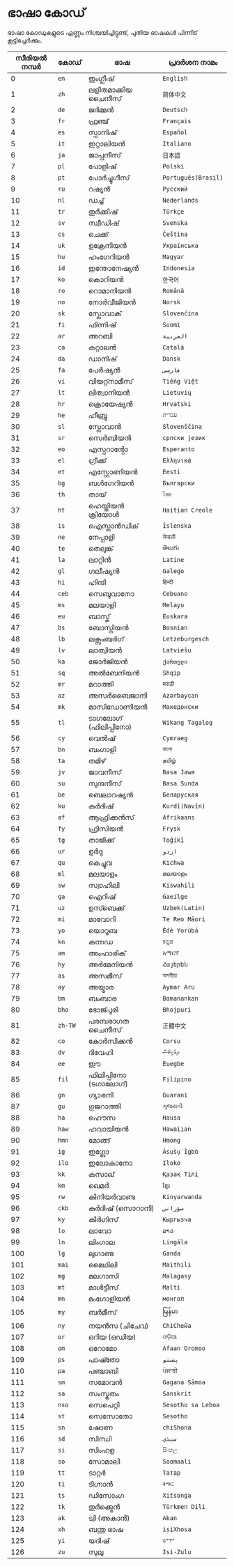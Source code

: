 # ഭാഷാ കോഡ്

ഭാഷാ കോഡുകളുടെ എണ്ണം നിശ്ചയിച്ചിട്ടുണ്ട്, പുതിയ ഭാഷകൾ പിന്നീട് കൂട്ടിച്ചേർക്കും.

| സീരിയൽ നമ്പർ | കോഡ് | ഭാഷ | പ്രദർശന നാമം |
| - | - | - | - |
| 0 | `en` | ഇംഗ്ലീഷ് | `English` |
| 1 | `zh` | ലളിതമാക്കിയ ചൈനീസ് | `简体中文` |
| 2 | `de` | ജർമ്മൻ | `Deutsch` |
| 3 | `fr` | ഫ്രഞ്ച് | `Français` |
| 4 | `es` | സ്പാനിഷ് | `Español` |
| 5 | `it` | ഇറ്റാലിയൻ | `Italiano` |
| 6 | `ja` | ജാപ്പനീസ് | `日本語` |
| 7 | `pl` | പോളിഷ് | `Polski` |
| 8 | `pt` | പോർച്ചുഗീസ് | `Português(Brasil)` |
| 9 | `ru` | റഷ്യൻ | `Русский` |
| 10 | `nl` | ഡച്ച് | `Nederlands` |
| 11 | `tr` | തുർക്കിഷ് | `Türkçe` |
| 12 | `sv` | സ്വീഡിഷ് | `Svenska` |
| 13 | `cs` | ചെക്ക് | `Čeština` |
| 14 | `uk` | ഉക്രേനിയൻ | `Українська` |
| 15 | `hu` | ഹംഗേറിയൻ | `Magyar` |
| 16 | `id` | ഇന്തോനേഷ്യൻ | `Indonesia` |
| 17 | `ko` | കൊറിയൻ | `한국어` |
| 18 | `ro` | റൊമാനിയൻ | `Română` |
| 19 | `no` | നോർവീജിയൻ | `Norsk` |
| 20 | `sk` | സ്ലോവാക് | `Slovenčina` |
| 21 | `fi` | ഫിന്നിഷ് | `Suomi` |
| 22 | `ar` | അറബി | `العربية` |
| 23 | `ca` | കറ്റാലൻ | `Català` |
| 24 | `da` | ഡാനിഷ് | `Dansk` |
| 25 | `fa` | പേർഷ്യൻ | `فارسی` |
| 26 | `vi` | വിയറ്റ്നാമീസ് | `Tiếng Việt` |
| 27 | `lt` | ലിത്വാനിയൻ | `Lietuvių` |
| 28 | `hr` | ക്രൊയേഷ്യൻ | `Hrvatski` |
| 29 | `he` | ഹീബ്രു | `עברית` |
| 30 | `sl` | സ്ലോവാൻ | `Slovenščina` |
| 31 | `sr` | സെർബിയൻ | `српски језик` |
| 32 | `eo` | എസ്പറാൻ്റോ | `Esperanto` |
| 33 | `el` | ഗ്രീക്ക് | `Ελληνικά` |
| 34 | `et` | എസ്റ്റോണിയൻ | `Eesti` |
| 35 | `bg` | ബൾഗേറിയൻ | `Български` |
| 36 | `th` | തായ് | `ไทย` |
| 37 | `ht` | ഹെയ്തിയൻ ക്രിയോൾ | `Haitian Creole` |
| 38 | `is` | ഐസ്ലാൻഡിക് | `Íslenska` |
| 39 | `ne` | നേപ്പാളി | `नेपाली` |
| 40 | `te` | തെലുങ്ക് | `తెలుగు` |
| 41 | `la` | ലാറ്റിൻ | `Latine` |
| 42 | `gl` | ഗലീഷ്യൻ | `Galego` |
| 43 | `hi` | ഹിന്ദി | `हिन्दी` |
| 44 | `ceb` | സെബുവാനോ | `Cebuano` |
| 45 | `ms` | മലയാളി | `Melayu` |
| 46 | `eu` | ബാസ്ക് | `Euskara` |
| 47 | `bs` | ബോസ്നിയൻ | `Bosnian` |
| 48 | `lb` | ലക്സംബർഗ് | `Letzeburgesch` |
| 49 | `lv` | ലാത്വിയൻ | `Latviešu` |
| 50 | `ka` | ജോർജിയൻ | `ქართული` |
| 51 | `sq` | അൽബേനിയൻ | `Shqip` |
| 52 | `mr` | മറാത്തി | `मराठी` |
| 53 | `az` | അസർബൈജാനി | `Azərbaycan` |
| 54 | `mk` | മാസിഡോണിയൻ | `Македонски` |
| 55 | `tl` | ടാഗലോഗ് (ഫിലിപ്പിനോ) | `Wikang Tagalog` |
| 56 | `cy` | വെൽഷ് | `Cymraeg` |
| 57 | `bn` | ബംഗാളി | `বাংলা` |
| 58 | `ta` | തമിഴ് | `தமிழ்` |
| 59 | `jv` | ജാവനീസ് | `Basa Jawa` |
| 60 | `su` | സുന്ദനീസ് | `Basa Sunda` |
| 61 | `be` | ബെലാറഷ്യൻ | `Беларуская` |
| 62 | `ku` | കുർദിഷ് | `Kurdî(Navîn)` |
| 63 | `af` | ആഫ്രിക്കൻസ് | `Afrikaans` |
| 64 | `fy` | ഫ്രിസിയൻ | `Frysk` |
| 65 | `tg` | താജിക്ക് | `Toğikī` |
| 66 | `ur` | ഉർദു | `اردو` |
| 67 | `qu` | കെച്ചുവ | `Kichwa` |
| 68 | `ml` | മലയാളം | `മലയാളം` |
| 69 | `sw` | സ്വാഹിലി | `Kiswahili` |
| 70 | `ga` | ഐറിഷ് | `Gaeilge` |
| 71 | `uz` | ഉസ്ബെക്ക് | `Uzbek(Latin)` |
| 72 | `mi` | മാവോറി | `Te Reo Māori` |
| 73 | `yo` | യൊറൂബ | `Èdè Yorùbá` |
| 74 | `kn` | കന്നഡ | `ಕನ್ನಡ` |
| 75 | `am` | അംഹാരിക് | `አማርኛ` |
| 76 | `hy` | അർമേനിയൻ | `Հայերեն` |
| 77 | `as` | അസമീസ് | `অসমীয়া` |
| 78 | `ay` | അയ്മാര | `Aymar Aru` |
| 79 | `bm` | ബംബാര | `Bamanankan` |
| 80 | `bho` | ഭോജ്പുരി | `Bhojpuri` |
| 81 | `zh-TW` | പരമ്പരാഗത ചൈനീസ് | `正體中文` |
| 82 | `co` | കോർസിക്കൻ | `Corsu` |
| 83 | `dv` | ദിവേഹി | `ދިވެހިބަސް` |
| 84 | `ee` | ഈ | `Eʋegbe` |
| 85 | `fil` | ഫിലിപ്പിനോ (ടഗാലോഗ്) | `Filipino` |
| 86 | `gn` | ഗ്യാരനി | `Guarani` |
| 87 | `gu` | ഗുജറാത്തി | `ગુજરાતી` |
| 88 | `ha` | ഹൌസ | `Hausa` |
| 89 | `haw` | ഹവായിയൻ | `Hawaiian` |
| 90 | `hmn` | മോങ്ങ് | `Hmong` |
| 91 | `ig` | ഇഗ്ബോ | `Ásụ̀sụ́ Ìgbò` |
| 92 | `ilo` | ഇലോകാനോ | `Iloko` |
| 93 | `kk` | കസാഖ് | `Қазақ Тілі` |
| 94 | `km` | ഖെമർ | `ខ្មែរ` |
| 95 | `rw` | കിനിയർവാണ്ട | `Kinyarwanda` |
| 96 | `ckb` | കുർദിഷ് (സൊറാനി) | `سۆرانی` |
| 97 | `ky` | കിർഗിസ് | `Кыргызча` |
| 98 | `lo` | ലാവോ | `ລາວ` |
| 99 | `ln` | ലിംഗാല | `Lingála` |
| 100 | `lg` | ലുഗാണ്ട | `Ganda` |
| 101 | `mai` | മൈഥിലി | `Maithili` |
| 102 | `mg` | മലഗാസി | `Malagasy` |
| 103 | `mt` | മാൾട്ടീസ് | `Malti` |
| 104 | `mn` | മംഗോളിയൻ | `монгол` |
| 105 | `my` | ബർമീസ് | `မြန်မာ` |
| 106 | `ny` | നയൻസ (ചിചേവ) | `ChiCheŵa` |
| 107 | `or` | ഒറിയ (ഒഡിയ) | `ଓଡ଼ିଆ` |
| 108 | `om` | ഒറോമോ | `Afaan Oromoo` |
| 109 | `ps` | പാഷ്തോ | `پښتو` |
| 110 | `pa` | പഞ്ചാബി | `ਪੰਜਾਬੀ` |
| 111 | `sm` | സമോവൻ | `Gagana Sāmoa` |
| 112 | `sa` | സംസ്കൃതം | `Sanskrit` |
| 113 | `nso` | സെപെറ്റി | `Sesotho sa Leboa` |
| 114 | `st` | സെസോതോ | `Sesotho` |
| 115 | `sn` | ഷോണ | `chiShona` |
| 116 | `sd` | സിന്ധി | `سنڌي` |
| 117 | `si` | സിംഹള | `සිංහල` |
| 118 | `so` | സോമാലി | `Soomaali` |
| 119 | `tt` | ടാറ്റർ | `Татар` |
| 120 | `ti` | ടിഗ്നാൻ | `ትግር` |
| 121 | `ts` | ഡിസോംഗ | `Xitsonga` |
| 122 | `tk` | തുർക്ക്മെൻ | `Türkmen Dili` |
| 123 | `ak` | ട്വി (അകാൻ) | `Akan` |
| 124 | `xh` | ബന്തു ഭാഷ | `isiXhosa` |
| 125 | `yi` | യദിഷ് | `ייִדיש` |
| 126 | `zu` | സുലു | `Isi-Zulu` |